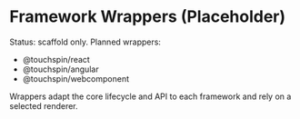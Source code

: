Framework Wrappers (Placeholder)
================================

Status: scaffold only. Planned wrappers:
- @touchspin/react
- @touchspin/angular
- @touchspin/webcomponent

Wrappers adapt the core lifecycle and API to each framework and rely on a selected renderer.

